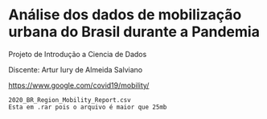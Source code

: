 # Análise dos dados de mobilização urbana do Brasil durante a Pandemia 
Projeto de Introdução a Ciencia de Dados

Discente: Artur Iury de Almeida Salviano

https://www.google.com/covid19/mobility/

    2020_BR_Region_Mobility_Report.csv
    Esta em .rar pois o arquivo é maior que 25mb
